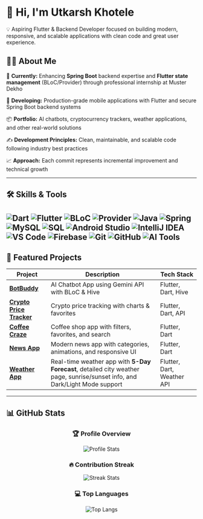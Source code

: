 # 👋 Hi, I'm Utkarsh Khotele

💡 Aspiring Flutter & Backend Developer focused on building modern, responsive, and scalable applications with clean code and great user experience.

## 🧑‍💻 About Me 
🌱 **Currently:** Enhancing **Spring Boot** backend expertise and **Flutter state management** (BLoC/Provider) through professional internship at Muster Dekho 

🚀 **Developing:** Production-grade mobile applications with Flutter and secure Spring Boot backend systems

📦 **Portfolio:** AI chatbots, cryptocurrency trackers, weather applications, and other real-world solutions  

✍ **Development Principles:** Clean, maintainable, and scalable code following industry best practices  

📈 **Approach:** Each commit represents incremental improvement and technical growth

 ---
 

## 🛠 Skills & Tools


![Dart](https://img.shields.io/badge/Dart-%230175C2.svg?style=for-the-badge&logo=dart&logoColor=white)
![Flutter](https://img.shields.io/badge/Flutter-%2302569B.svg?style=for-the-badge&logo=flutter&logoColor=white)
![BLoC](https://img.shields.io/badge/BLoC-%2302569B.svg?style=for-the-badge&logo=flutter&logoColor=white)
![Provider](https://img.shields.io/badge/Provider-%2302569B.svg?style=for-the-badge&logo=flutter&logoColor=white)
![Java](https://img.shields.io/badge/Java-%23ED8B00.svg?style=for-the-badge&logo=openjdk&logoColor=white)
![Spring](https://img.shields.io/badge/Spring-%236DB33F.svg?style=for-the-badge&logo=spring&logoColor=white)
![MySQL](https://img.shields.io/badge/MySQL-%234479A1.svg?style=for-the-badge&logo=mysql&logoColor=white)
![SQL](https://img.shields.io/badge/SQL-%23025E8C.svg?style=for-the-badge&logo=database&logoColor=white)
![Android Studio](https://img.shields.io/badge/Android%20Studio-%233DDC84.svg?style=for-the-badge&logo=androidstudio&logoColor=white)
![IntelliJ IDEA](https://img.shields.io/badge/IntelliJ%20IDEA-%23000000.svg?style=for-the-badge&logo=intellijidea&logoColor=white)
![VS Code](https://img.shields.io/badge/VS%20Code-%23007ACC.svg?style=for-the-badge&logo=visualstudiocode&logoColor=white)
![Firebase](https://img.shields.io/badge/Firebase-%23FFCA28.svg?style=for-the-badge&logo=firebase&logoColor=black)
![Git](https://img.shields.io/badge/Git-%23F05033.svg?style=for-the-badge&logo=git&logoColor=white)
![GitHub](https://img.shields.io/badge/GitHub-%23121011.svg?style=for-the-badge&logo=github&logoColor=white)
![AI Tools](https://img.shields.io/badge/AI%20Tools-%23FF6F00.svg?style=for-the-badge&logo=openai&logoColor=white)
---

## 📌 Featured Projects  
| Project | Description | Tech Stack |
|---------|-------------|------------|
| [**BotBuddy**](https://github.com/Utkarshkhotele/BotBuddy) | AI Chatbot App using Gemini API with BLoC & Hive | Flutter, Dart, Hive |
| [**Crypto Price Tracker**](https://github.com/Utkarshkhotele/CryptoPriceTracker) | Crypto price tracking with charts & favorites | Flutter, Dart, API |
| [**Coffee Craze**](https://github.com/Utkarshkhotele/Coffee-Craze) | Coffee shop app with filters, favorites, and search | Flutter, Dart |
| [**News App**](https://github.com/Utkarshkhotele/NEWS-APP) | Modern news app with categories, animations, and responsive UI | Flutter, Dart |
| [**Weather App**](https://github.com/Utkarshkhotele/weather_app) | Real-time weather app with **5-Day Forecast**, detailed city weather page, sunrise/sunset info, and Dark/Light Mode support | Flutter, Dart, Weather API |
---
## 📊 GitHub Stats

<div align="center">

### 🏆 Profile Overview
![Profile Stats](https://github-readme-stats.vercel.app/api?username=Utkarshkhotele&show_icons=true&theme=radical&hide_title=true&hide_border=true&line_height=24)

### 🔥 Contribution Streak
![Streak Stats](https://github-readme-streak-stats.herokuapp.com/?user=Utkarshkhotele&theme=radical&hide_border=true&fire=DD472B)

### 💻 Top Languages
![Top Langs](https://github-readme-stats.vercel.app/api/top-langs/?username=Utkarshkhotele&layout=compact&theme=radical&hide_border=true&hide=html,css,scss)

</div>
